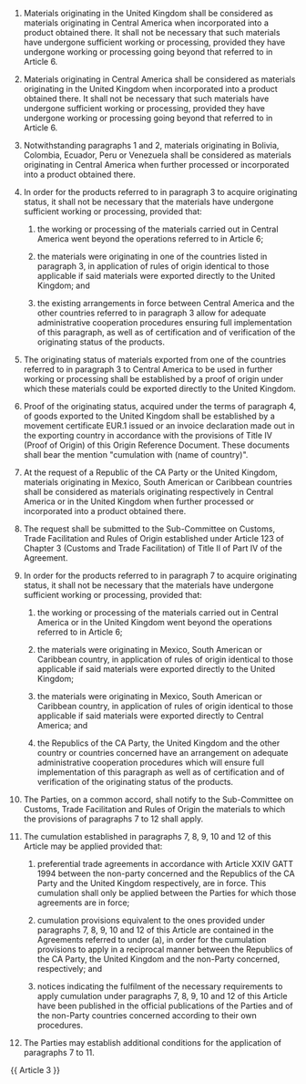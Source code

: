 1. Materials originating in the United Kingdom shall be considered as materials originating in Central America when incorporated into a product obtained there. It shall not be necessary that such materials have undergone sufficient working or processing, provided they have undergone working or processing going beyond that referred to in Article 6.

2. Materials originating in Central America shall be considered as materials originating in the United Kingdom when incorporated into a product obtained there. It shall not be necessary that such materials have undergone sufficient working or processing, provided they have undergone working or processing going beyond that referred to in Article 6.

3. Notwithstanding paragraphs 1 and 2, materials originating in Bolivia, Colombia, Ecuador, Peru or Venezuela shall be considered as materials originating in Central America when further processed or incorporated into a product obtained there.

4. In order for the products referred to in paragraph 3 to acquire originating status, it shall not be necessary that the materials have undergone sufficient working or processing, provided that:

   1. the working or processing of the materials carried out in Central America went beyond the operations referred to in Article 6;

   2. the materials were originating in one of the countries listed in paragraph 3, in application of rules of origin identical to those applicable if said materials were exported directly to the United Kingdom; and

   3. the existing arrangements in force between Central America and the other countries referred to in paragraph 3 allow for adequate administrative cooperation procedures ensuring full implementation of this paragraph, as well as of certification and of verification of the originating status of the products.

5. The originating status of materials exported from one of the countries referred to in paragraph 3 to Central America to be used in further working or processing shall be established by a proof of origin under which these materials could be exported directly to the United Kingdom.

6. Proof of the originating status, acquired under the terms of paragraph 4, of goods exported to the United Kingdom shall be established by a movement certificate EUR.1 issued or an invoice declaration made out in the exporting country in accordance with the provisions of Title IV (Proof of Origin) of this Origin Reference Document. These documents shall bear the mention "cumulation with (name of country)".

7. At the request of a Republic of the CA Party or the United Kingdom, materials originating in Mexico, South American or Caribbean countries shall be considered as materials originating respectively in Central America or in the United Kingdom when further processed or incorporated into a product obtained there.

8. The request shall be submitted to the Sub-Committee on Customs, Trade Facilitation and Rules of Origin established under Article 123 of Chapter 3 (Customs and Trade Facilitation) of Title II of Part IV of the Agreement.

9. In order for the products referred to in paragraph 7 to acquire originating status, it shall not be necessary that the materials have undergone sufficient working or processing, provided that:

   1. the working or processing of the materials carried out in Central America or in the United Kingdom went beyond the operations referred to in Article 6;

   2. the materials were originating in Mexico, South American or Caribbean country, in application of rules of origin identical to those applicable if said materials were exported directly to the United Kingdom;

   3. the materials were originating in Mexico, South American or Caribbean country, in application of rules of origin identical to those applicable if said materials were exported directly to Central America; and

   4. the Republics of the CA Party, the United Kingdom and the other country or countries concerned have an arrangement on adequate administrative cooperation procedures which will ensure full implementation of this paragraph as well as of certification and of verification of the originating status of the products.

10. The Parties, on a common accord, shall notify to the Sub-Committee on Customs, Trade Facilitation and Rules of Origin the materials to which the provisions of paragraphs 7 to 12 shall apply.

11. The cumulation established in paragraphs 7, 8, 9, 10 and 12 of this Article may be applied provided that:

    1. preferential trade agreements in accordance with Article XXIV GATT 1994 between the non-party concerned and the Republics of the CA Party and the United Kingdom respectively, are in force. This cumulation shall only be applied between the Parties for which those agreements are in force;

    2. cumulation provisions equivalent to the ones provided under paragraphs 7, 8, 9, 10 and 12 of this Article are contained in the Agreements referred to under (a), in order for the cumulation provisions to apply in a reciprocal manner between the Republics of the CA Party, the United Kingdom and the non-Party concerned, respectively; and

    3. notices indicating the fulfilment of the necessary requirements to apply cumulation under paragraphs 7, 8, 9, 10 and 12 of this Article have been published in the official publications of the Parties and of the non-Party countries concerned according to their own procedures.

12. The Parties may establish additional conditions for the application of paragraphs 7 to 11.

{{ Article 3 }}
